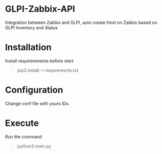 # GLPI-Zabbix-API
Integration between Zabbix and GLPI, auto create Host on Zabbix based on GLPI Inventory and Status

# Installation 
Install requiremments before start 

> pip3 install -r requirements.txt

# Configuration
Change conf file with yours IDs.

# Execute
Run the command
> python3 main.py
